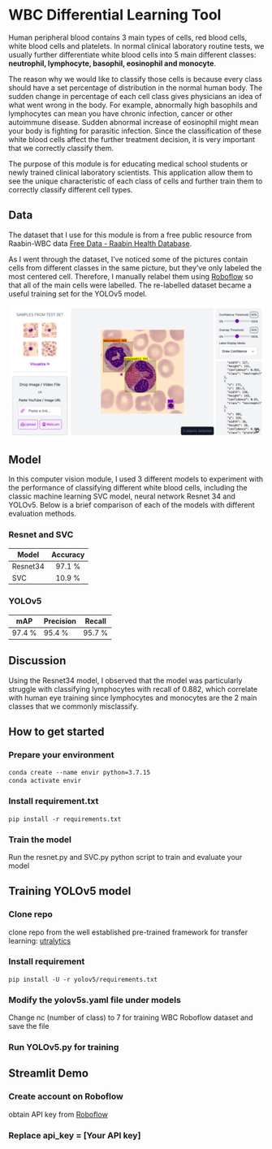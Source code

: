 # WBC Differential Learning Tool
Human peripheral blood contains 3 main types of cells, red blood cells, white blood cells and platelets. In normal clinical laboratory routine tests, we usually further differentiate white blood cells into 5 main different classes: **neutrophil, lymphocyte, basophil, eosinophil and monocyte**. 

The reason why we would like to classify those cells is because every class should have a set percentage of distribution in the normal human body. The sudden change in percentage of each cell class gives physicians an idea of what went wrong in the body. For example, abnormally high basophils and lymphocytes can mean you have chronic infection, cancer or other autoimmune disease. Sudden abnormal increase of eosinophil might mean your body is fighting for parasitic infection. Since the classification of these white blood cells affect the further treatment decision, it is very important that we correctly classify them.

The purpose of this module is for educating medical school students or newly trained clinical laboratory scientists. This application allow them to see the unique characteristic of each class of cells and further train them to correctly classify different cell types.

## Data
The dataset that I use for this module is from a free public resource from Raabin-WBC data
[Free Data - Raabin Health Database](https://raabindata.com/free-data/#acute-lymphoblastic-leukemia).

As I went through the dataset, I’ve noticed some of the pictures contain cells from different classes in the same picture, but they’ve only labeled the most centered cell. Therefore, I manually relabel them using [Roboflow](https://universe.roboflow.com/duke-aipi-540-summer-2023/wbc-classification-ih8we/model/1) so that all of the main cells were labelled. The re-labelled dataset became a useful training set for the YOLOv5 model.

![Screenshot](https://github.com/changyuhsin1999/WBC-Differential-Learning-Tool/blob/main/Image/Screen%20Shot%202023-06-18%20at%201.57.33%20AM.png)

## Model
In this computer vision module, I used 3 different models to experiment with the performance of classifying different white blood cells, including the classic machine learning SVC model, neural network Resnet 34 and YOLOv5. Below is a brief comparison of each of the models with different evaluation methods.

### Resnet and SVC
| Model         | Accuracy      |
| ------------- |:-------------:|
| Resnet34      | 97.1 %        |
| SVC           | 10.9 %        |

### YOLOv5
mAP | Precision | Recall
--- | --- | ---
97.4 % | 95.4 % | 95.7 %

## Discussion
Using the Resnet34 model, I observed that the model was particularly struggle with classifying lymphocytes with recall of 0.882, which correlate with human eye training since lymphocytes and monocytes are the 2 main classes that we commonly misclassify.

## How to get started
### Prepare your environment

```
conda create --name envir python=3.7.15
conda activate envir
```
### Install requirement.txt

```
pip install -r requirements.txt
```
### Train the model
Run the resnet.py and SVC.py python script to train and evaluate your model

## Training YOLOv5 model
### Clone repo
clone repo from the well established pre-trained framework for transfer learning: [utralytics](https://github.com/ultralytics/yolov5)
### Install requirement
```
pip install -U -r yolov5/requirements.txt
```
### Modify the yolov5s.yaml file under models
Change nc (number of class) to 7 for training WBC Roboflow dataset and save the file
### Run YOLOv5.py for training

## Streamlit Demo
### Create account on Roboflow
obtain API key from [Roboflow](https://universe.roboflow.com/duke-aipi-540-summer-2023/wbc-classification-ih8we/model/1)
### Replace api_key = [Your API key]

